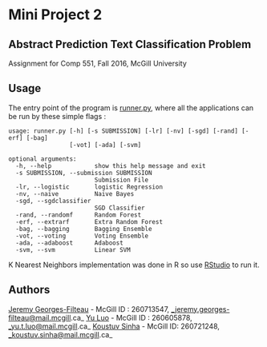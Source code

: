 # Mini Project 2

## Abstract Prediction Text Classification Problem

Assignment for Comp 551, Fall 2016, McGill University

## Usage

The entry point of the program is [runner.py](src/runner.py), where all the
applications can be run by these simple flags :

```
usage: runner.py [-h] [-s SUBMISSION] [-lr] [-nv] [-sgd] [-rand] [-erf] [-bag]
                 [-vot] [-ada] [-svm]

optional arguments:
  -h, --help            show this help message and exit
  -s SUBMISSION, --submission SUBMISSION
                        Submission File
  -lr, --logistic       logistic Regression
  -nv, --naive          Naive Bayes
  -sgd, --sgdclassifier
                        SGD Classifier
  -rand, --randomf      Random Forest
  -erf, --extrarf       Extra Random Forest
  -bag, --bagging       Bagging Ensemble
  -vot, --voting        Voting Ensemble
  -ada, --adaboost      Adaboost
  -svm, --svm           Linear SVM

  ```

K Nearest Neighbors implementation was done in R so use
[RStudio](https://www.rstudio.com/) to run it.

## Authors

[Jeremy Georges-Filteau](https://github.com/jgeofil) - McGill ID : 260713547, _jeremy.georges-filteau@mail.mcgill.ca_
[Yu Luo](https://github.com/yumcgill) - McGill ID : 260605878, _yu.t.luo@mail.mcgill.ca_
[Koustuv Sinha](https://github.com/koustuvsinha) - McGill ID: 260721248, _koustuv.sinha@mail.mcgill.ca_
